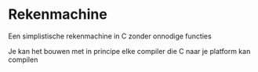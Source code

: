 # Rekenmachine
Een simplistische rekenmachine in C zonder onnodige functies

Je kan het bouwen met in principe elke compiler die C naar je platform kan compilen
